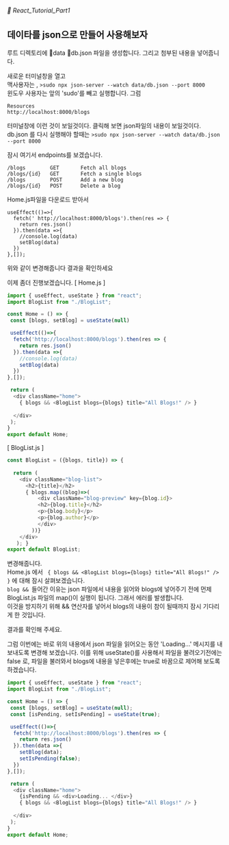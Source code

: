 ###### 🌵 React_Tutorial_Part1

## 데이타를 json으로 만들어 사용해보자

루트 디렉토리에 :file_folder:data :file_folder:db.json 파일을 생성합니다. 
그리고 첨부된 내용을 넣어줍니다. 

새로운 터미널창을 열고   
맥사용자는 , 
``` >sudo npx json-server --watch data/db.json --port 8000 ```   
윈도우 사용자는 앞의 'sudo'를 빼고 실행합니다.  그럼    
```   
Resources
http://localhost:8000/blogs
```   
터미널창에 이런 것이 보일것이다. 클릭해 보면 json파일의 내용이 보일것이다.    
db.json 를 다시 실행해야 할때는  ``` >sudo npx json-server --watch data/db.json --port 8000 ```  


잠시 여기서 endpoints를 보겠습니다.   
```  
/blogs        GET       Fetch all blogs
/blogs/{id}   GET       Fetch a single blogs
/blogs        POST      Add a new blog
/blogs/{id}   POST      Delete a blog
```   

Home.js파일을 다운로드 받아서  

```  
useEffect(()=>{
  fetch(' http://localhost:8000/blogs').then(res => {
    return res.json()
  }).then(data =>{ 
    //console.log(data)
    setBlog(data)
  })
},[]);
```   
위와 같이 변경해줍니다 결과을 확인하세요   

이제 좀더 진행보겠습니다. 
[ Home.js ] 
``` javascript 
import { useEffect, useState } from "react"; 
import BlogList from "./BlogList";

const Home = () => {
 const [blogs, setBlog] = useState(null) 

 useEffect(()=>{
  fetch('http://localhost:8000/blogs').then(res => {
    return res.json()
  }).then(data =>{ 
    //console.log(data)
    setBlog(data)
  })
},[]);

 return ( 
  <div className="home">
    { blogs && <BlogList blogs={blogs} title="All Blogs!" /> }
    
  </div>
 );
}
export default Home;
```  

[ BlogList.js ]

``` javascript
const BlogList = ({blogs, title}) => {
 
  return ( 
    <div className="blog-list">
      <h2>{title}</h2>
      { blogs.map((blog)=>(
          <div className="blog-preview" key={blog.id}> 
          <h2>{blog.title}</h2>
          <p>{blog.body}</p>
          <p>{blog.author}</p>
          </div>
        ))}
    </div>
   ); }
export default BlogList;
```    

변경해줍니다.   
Home.js 에서 ```  { blogs && <BlogList blogs={blogs} title="All Blogs!" /> } ``` 에 대해 잠시 살펴보겠습니다.   
```blog && ```들어간 이유는  json 파일에서 내용을 읽어와 blogs에 넣어주기 전에 먼제 BlogList.js 파일의 map()이 실행이 됩니다. 그래서 에러를 발생합니다.   
이것을 방지하기 위해 && 연산자를 넣어서 blogs의 내용이 참이 될때까지 잠시 기다리게 한 것입니다. 

결과를 확인해 주세요. 

그럼 이번에는 바로 위의 내용에서 json 파일을 읽어오는 동안 'Loading...' 메시지를 내보내도록 변경해 보겠습니다. 
이를 위해 useState()를 사용해서 파일을 불려오기전에는 false 로, 파일을 불러와서 blogs에 내용을 넣은후에는 true로 바꿈으로 제어해 보도록 하겠습니다. 

``` javascript
import { useEffect, useState } from "react"; 
import BlogList from "./BlogList";

const Home = () => {
 const [blogs, setBlog] = useState(null);
 const [isPending, setIsPending] = useState(true);

 useEffect(()=>{
  fetch('http://localhost:8000/blogs').then(res => {
    return res.json()
  }).then(data =>{ 
    setBlog(data);
    setIsPending(false);
  })
},[]);

 return ( 
  <div className="home">
    {isPending && <div>Loading... </div>}
    { blogs && <BlogList blogs={blogs} title="All Blogs!" /> }
    
  </div>
 );
}
export default Home;

```   





 

